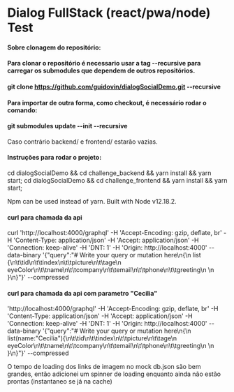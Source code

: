 # Dialog FullStack (react/pwa/node) Test

#### Sobre clonagem do repositório: 

#### Para clonar o repositório é necessario usar a tag --recursive para carregar os submodules que dependem de outros repositórios.
#### git clone https://github.com/guidovin/dialogSocialDemo.git --recursive


#### Para importar de outra forma, como checkout, é necessário rodar o comando: 
#### git submodules update --init --recursive

Caso contrário backend/ e frontend/ estarão vazias.

#### Instruções para rodar o projeto:

cd dialogSocialDemo && cd challenge_backend && yarn install && yarn start; 
cd dialogSocialDemo && cd challenge_frontend && yarn install && yarn start;

Npm can be used instead of yarn.
Built with Node v12.18.2.

#### curl para chamada da api
curl 'http://localhost:4000/graphql' -H 'Accept-Encoding: gzip, deflate, br' -H 'Content-Type: application/json' -H 'Accept: application/json' -H 'Connection: keep-alive' -H 'DNT: 1' -H 'Origin: http://localhost:4000' --data-binary '{"query":"# Write your query or mutation here\n{\n  list {\n\t\tid\n\t\tindex\n\t\tpicture\n\t\tage\n    eyeColor\n\t\tname\n\t\tcompany\n\t\temail\n\t\tphone\n\t\tgreeting\n      \n  }\n}"}' --compressed

#### curl para chamada da api com parametro "Cecilia"
'http://localhost:4000/graphql' -H 'Accept-Encoding: gzip, deflate, br' -H 'Content-Type: application/json' -H 'Accept: application/json' -H 'Connection: keep-alive' -H 'DNT: 1' -H 'Origin: http://localhost:4000' --data-binary '{"query":"# Write your query or mutation here\n{\n  list(name:\"Cecilia\"){\n\t\tid\n\t\tindex\n\t\tpicture\n\t\tage\n    eyeColor\n\t\tname\n\t\tcompany\n\t\temail\n\t\tphone\n\t\tgreeting\n      \n  }\n}"}' --compressed

O tempo de loading dos links de imagem no mock db.json são bem grandes, então adicionei um spinner de loading enquanto ainda não estão prontas (instantaneo se já na cache)
